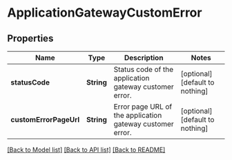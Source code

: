 # ApplicationGatewayCustomError


## Properties
Name | Type | Description | Notes
------------ | ------------- | ------------- | -------------
**statusCode** | **String** | Status code of the application gateway customer error. | [optional] [default to nothing]
**customErrorPageUrl** | **String** | Error page URL of the application gateway customer error. | [optional] [default to nothing]


[[Back to Model list]](../README.md#models) [[Back to API list]](../README.md#api-endpoints) [[Back to README]](../README.md)


